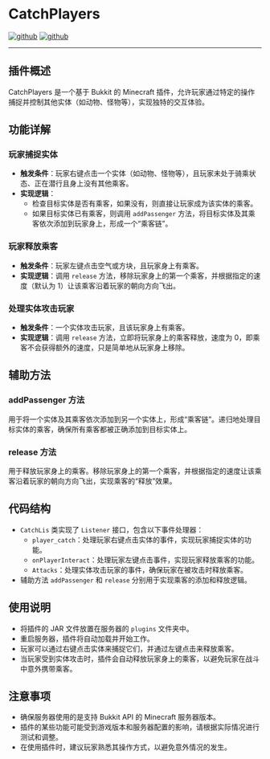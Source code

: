 # CatchPlayers 
[![github](https://img.shields.io/badge/github-N501YHappy-brightgreen.svg)](https://github.com/snowdreams1006)
[![github](https://img.shields.io/badge/spigot-1.12.2+-orange.svg)](https://github.com/snowdreams1006)

---

## 插件概述
CatchPlayers 是一个基于 Bukkit 的 Minecraft 插件，允许玩家通过特定的操作捕捉并控制其他实体（如动物、怪物等），实现独特的交互体验。

## 功能详解

### 玩家捕捉实体
- **触发条件**：玩家右键点击一个实体（如动物、怪物等），且玩家未处于骑乘状态、正在潜行且身上没有其他乘客。
- **实现逻辑**：
    - 检查目标实体是否有乘客，如果没有，则直接让玩家成为该实体的乘客。
    - 如果目标实体已有乘客，则调用 `addPassenger` 方法，将目标实体及其乘客依次添加到玩家身上，形成一个“乘客链”。

### 玩家释放乘客
- **触发条件**：玩家左键点击空气或方块，且玩家身上有乘客。
- **实现逻辑**：调用 `release` 方法，移除玩家身上的第一个乘客，并根据指定的速度（默认为 1）让该乘客沿着玩家的朝向方向飞出。

### 处理实体攻击玩家
- **触发条件**：一个实体攻击玩家，且该玩家身上有乘客。
- **实现逻辑**：调用 `release` 方法，立即将玩家身上的乘客释放，速度为 0，即乘客不会获得额外的速度，只是简单地从玩家身上移除。

## 辅助方法

### addPassenger 方法
用于将一个实体及其乘客依次添加到另一个实体上，形成“乘客链”。递归地处理目标实体的乘客，确保所有乘客都被正确添加到目标实体上。

### release 方法
用于释放玩家身上的乘客。移除玩家身上的第一个乘客，并根据指定的速度让该乘客沿着玩家的朝向方向飞出，实现乘客的“释放”效果。

## 代码结构
- `CatchLis` 类实现了 `Listener` 接口，包含以下事件处理器：
    - `player_catch`：处理玩家右键点击实体的事件，实现玩家捕捉实体的功能。
    - `onPlayerInteract`：处理玩家左键点击事件，实现玩家释放乘客的功能。
    - `Attacks`：处理实体攻击玩家的事件，确保玩家在被攻击时释放乘客。
- 辅助方法 `addPassenger` 和 `release` 分别用于实现乘客的添加和释放逻辑。

## 使用说明
- 将插件的 JAR 文件放置在服务器的 `plugins` 文件夹中。
- 重启服务器，插件将自动加载并开始工作。
- 玩家可以通过右键点击实体来捕捉它们，并通过左键点击来释放乘客。
- 当玩家受到实体攻击时，插件会自动释放玩家身上的乘客，以避免玩家在战斗中意外携带乘客。

## 注意事项
- 确保服务器使用的是支持 Bukkit API 的 Minecraft 服务器版本。
- 插件的某些功能可能受到游戏版本和服务器配置的影响，请根据实际情况进行测试和调整。
- 在使用插件时，建议玩家熟悉其操作方式，以避免意外情况的发生。